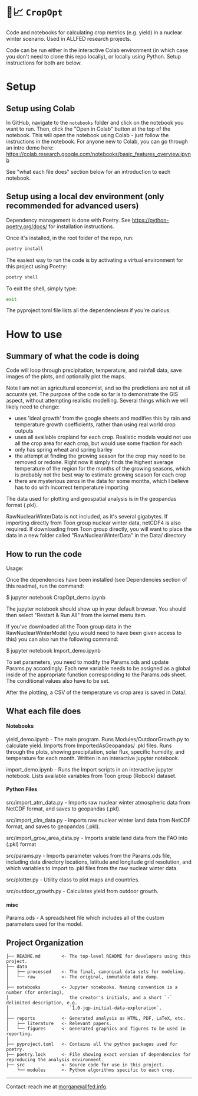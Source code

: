 🌾📈 `CropOpt`
==============================

Code and notebooks for calculating crop metrics (e.g. yield) in a nuclear
winter scenario. Used in ALLFED research projects. 

Code can be run either in the interactive Colab environment (in which case
you don't need to clone this repo locally), or locally using Python. 
Setup instructions for both are below.

# Setup

## Setup using Colab

In GitHub, navigate to the `notebooks` folder and click on the notebook you
want to run. Then, click the "Open in Colab" button at the top of the notebook.
This will open the notebook using Colab - just follow the instructions in 
the notebook. For anyone new to Colab, you can go through an intro demo here:
https://colab.research.google.com/notebooks/basic_features_overview.ipynb

See "what each file does" section below for an introduction to each notebook.

## Setup using a local dev environment (only recommended for advanced users)

Dependency management is done with Poetry.
See https://python-poetry.org/docs/ for installation instructions.

Once it's installed, in the root folder of the repo, run:

```bash
poetry install
```

The easiest way to run the code is by activating a virtual environment for this
project using Poetry:

```bash
poetry shell
````

To exit the shell, simply type:
```bash
exit
```

The pyproject.toml file lists all the dependenciesm if you're curious. 

# How to use

## Summary of what the code is doing

Code will loop through precipitation, temperature, and rainfall data, save images of the plots, and optionally plot the maps.

Note I am not an agricultural economist, and so the predictions are not at all 
accurate yet. The purpose of the code so far is to demonstrate the GIS aspect, without attempting realistic modelling. Several things which we will likely
need to change:
 - uses 'ideal growth' from the google sheets and modifies this by rain and 
 temperature growth coefficients, rather than using real world crop outputs
 - uses all available cropland for each crop. Realistic models would not use 
 all the crop area for each crop, but would use some fraction for each
 - only has spring wheat and spring barley
 - the attempt at finding the growing season for the crop may need to be 
 removed or redone. Right now it simply finds the highest average temperature 
 of the region for the months of the growing seasons, which is probably not 
 the best way to estimate growing season for each crop
 - there are mysterious zeros in the data for some months, which I believe has 
 to do with incorrect temperature importing

The data used for plotting and geospatial analysis is in the geopandas format 
(.pkl).

RawNuclearWinterData is not included, as it's several gigabytes. If importing 
directly from Toon group nuclear winter data, netCDF4 is also required. If 
downloading from Toon group directly, you will want to place the data in a new 
folder called "RawNuclearWinterData" in the Data/ directory


## How to run the code
Usage: 

Once the dependencies have been installed (see Dependencies section of this 
readme), run the command:

$ jupyter notebook CropOpt_demo.ipynb

The jupyter notebook should show up in your default browser. You should then select "Restart & Run All" from the kernel menu item.

If you've downloaded all the Toon group data in the RawNuclearWinterModel (you 
would need to have been given access to this) you can also run the following 
command:

$ jupyter notebook Import_demo.ipynb

To set parameters, you need to modify the Params.ods and update Params.py 
accordingly. Each new variable needs to be assigned as a global inside of the 
appropriate function corresponding to the Params.ods sheet. The conditional 
values also have to be set.

After the plotting, a CSV of the temperature vs crop area is saved in Data/.

## What each file does

#### Notebooks

yield_demo.ipynb - The main program. Runs Modules/OutdoorGrowth.py to 
calculate yield. Imports from ImportedAsGeopandas/ .pkl files. Runs through 
the plots, showing precipitation, solar flux, specific humidity, and 
temperature for each month. Written in an interactive jupyter notebook.

import_demo.ipynb - Runs the Import scripts in an interactive jupyter 
notebook. Lists available variables from Toon group (Robock) dataset.

#### Python Files 

src/import_atm_data.py - Imports raw nuclear winter atmospheric data from NetCDF
format, and saves to geopandas (.pkl).

src/import_clm_data.py - Imports raw nuclear winter land data from NetCDF 
format, and saves to geopandas (.pkl).

src/import_grow_area_data.py - Imports arable land data from the FAO into 
(.pkl) format

src/params.py - Imports parameter values from the Params.ods file, including 
data directory locations, latitude and longitude grid resolution, and which 
variables to import to .pkl files from the raw nuclear winter data.

src/plotter.py - Utility class to plot maps and countries.

src/outdoor_growth.py - Calculates yield from outdoor growth.

#### misc

Params.ods - A spreadsheet file which includes all of the custom parameters used for the model.

Project Organization
------------

    ├── README.md        <- The top-level README for developers using this project.
    ├── data
    │   ├── processed    <- The final, canonical data sets for modeling.
    │   └── raw          <- The original, immutable data dump.
    │
    ├── notebooks        <- Jupyter notebooks. Naming convention is a number (for ordering),
    │                       the creator's initials, and a short `-` delimited description, e.g.
    │                       `1.0-jqp-initial-data-exploration`.
    │
    ├── reports          <- Generated analysis as HTML, PDF, LaTeX, etc.
    │   ├── literature   <- Relevant papers.
    │   └── figures      <- Generated graphics and figures to be used in reporting.
    │
    ├── pyproject.toml   <- Contains all the python packages used for poetry. 
    ├── poetry.lock      <- File showing exact version of dependencies for reproducing the analysis environment.
    ├── src              <- Source code for use in this project.
        └── modules      <- Python algorithms specific to each crop.

--------


Contact: reach me at morgan@allfed.info.